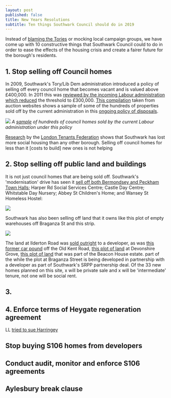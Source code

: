 ```yaml
---
layout: post
published: false
title: New Years Resolutions
subtitle: Ten things Southwark Council should do in 2019
---
```

Instead of [blaming the Tories](https://twitter.com/karleastham/status/1062088721535787008) or mocking local campaign groups, we have come up with 10 constructive things that Southwark Council could to do in order to ease the effects of the housing crisis and create a fairer future for the borough's residents.

## 1. Stop selling off Council homes
In 2009, Southwark's Tory/Lib Dem administration introduced a policy of selling off every council home that becomes vacant and is valued above £400,000. In 2011 this was [reviewed by the incoming Labour administration which reduced](http://moderngov.southwark.gov.uk/documents/s19458/Report%20Review%20of%20Void%20Disposal%20Strategy.pdf) the threshold to £300,000. [This compilation](http://35percent.org/img/sold_by_southwark.pdf) taken from auction websites shows a sample of some of the hundreds of properties sold off by the current administration in this [ongoing policy of disposals](http://moderngov.southwark.gov.uk/ieDecisionDetails.aspx?AIId=48244).

![](http://35percent.org/img/samplecouncilhomessold.png)
*A [sample](/sold_by_southwark.pdf) of hundreds of council homes sold by the current Labour administration under this policy*

[Research](http://www.londontenants.org/publications/other/Boroughs%20SR%20loss%20or%20gain%202001-17%20(FF4).jpg) by the [London Tenants Federation](http://londontenants.org) shows that Southwark has lost more social housing than any other borough. Selling off council homes for less than it [costs to build] new ones is not helping 

## 2. Stop selling off public land and buildings
It is not just council homes that are being sold off. Southwark's 'modernisation' drive has seen it [sell off both Bermondsey and Peckham Town Halls](http://35percent.org/southwark-town-halls/); Harper Rd Social Services Centre; Castle Day Centre; Whitstable Day Nursery; Abbey St Children's Home; and Wansey St Homeless Hostel:

![](http://35percent.org/img/selloff2.png)

Southwark has also been selling off land that it owns like this plot of empty warehouses off Braganza St and this strip.

![](http://35percent.org/img/braganzailderton.png)

The land at Ilderton Road was [sold outright](http://moderngov.southwark.gov.uk/ieDecisionDetails.aspx?Id=5885) to a developer, as was [this former car pound](http://moderngov.southwark.gov.uk/ieDecisionDetails.aspx?Id=6563) off the Old Kent Road, [this plot of land](http://moderngov.southwark.gov.uk/ieIssueDetails.aspx?IId=50017404&PlanId=0&Opt=3#AI50577) at Devonshire Grove, [this plot of land](http://moderngov.southwark.gov.uk/ieDecisionDetails.aspx?Id=3755) that was part of the Beacon House estate.  part of the  while the plot at Braganza Street is being developed in partnership with a developer as part of Southwark's SRPP partnership deal. Of the 33 new homes planned on this site, x will be private sale and x will be 'intermediate' tenure, not one will be social rent.

## 3. 

## 4. Enforce terms of Heygate regeneration agreement
LL [tried to sue Harringey](https://www.insidehousing.co.uk/news/lendlease-sues-haringey-council-over-4bn-vehicle-59072)


## Stop buying S106 homes from developers

## Conduct audit, monitor and enforce S106 agreements

## Aylesbury break clause